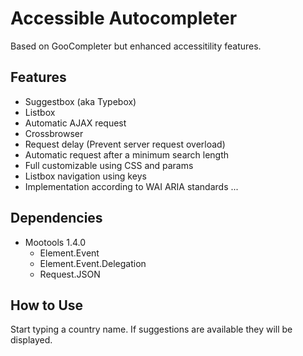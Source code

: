 Accessible Autocompleter
========================

Based on GooCompleter but enhanced accessitility features.

Features
--------

+ Suggestbox (aka Typebox)
+ Listbox
+ Automatic AJAX request
+ Crossbrowser
+ Request delay (Prevent server request overload)
+ Automatic request after a minimum search length
+ Full customizable using CSS and params
+ Listbox navigation using keys
+ Implementation according to WAI ARIA standards
...


Dependencies
------------

+ Mootools 1.4.0
	+ Element.Event
  + Element.Event.Delegation
  + Request.JSON


How to Use
----------

Start typing a country name. If suggestions are available they will be displayed.
  

 
